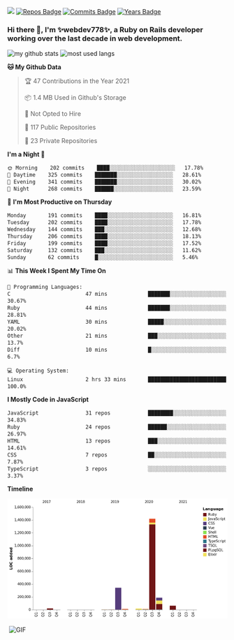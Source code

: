 ![](https://visitor-badge.glitch.me/badge?page_id=webdev778.webdev778)
[![Repos Badge](https://badges.pufler.dev/repos/webdev778)](https://badges.pufler.dev)
[![Commits Badge](https://badges.pufler.dev/commits/monthly/webdev778)](https://badges.pufler.dev)
[![Years Badge](https://badges.pufler.dev/years/webdev778)](https://badges.pufler.dev)
### Hi there 👋, I'm ✨webdev778✨, a Ruby on Rails developer working over the last decade in web development.


![my github stats](https://github-readme-stats.vercel.app/api?username=webdev778&show_icons=true&theme=tokyonight&line_height=27)
![most used langs](https://github-readme-stats.vercel.app/api/top-langs/?username=webdev778&hide=css,html&theme=tokyonight)

<!--START_SECTION:waka-->
**🐱 My Github Data** 

> 🏆 47 Contributions in the Year 2021
 > 
> 📦 1.4 MB Used in Github's Storage 
 > 
> 🚫 Not Opted to Hire
 > 
> 📜 117 Public Repositories 
 > 
> 🔑 23 Private Repositories  
 > 
**I'm a Night 🦉** 

```text
🌞 Morning    202 commits    ████░░░░░░░░░░░░░░░░░░░░░   17.78% 
🌆 Daytime    325 commits    ███████░░░░░░░░░░░░░░░░░░   28.61% 
🌃 Evening    341 commits    ███████░░░░░░░░░░░░░░░░░░   30.02% 
🌙 Night      268 commits    ██████░░░░░░░░░░░░░░░░░░░   23.59%

```
📅 **I'm Most Productive on Thursday** 

```text
Monday       191 commits    ████░░░░░░░░░░░░░░░░░░░░░   16.81% 
Tuesday      202 commits    ████░░░░░░░░░░░░░░░░░░░░░   17.78% 
Wednesday    144 commits    ███░░░░░░░░░░░░░░░░░░░░░░   12.68% 
Thursday     206 commits    ████░░░░░░░░░░░░░░░░░░░░░   18.13% 
Friday       199 commits    ████░░░░░░░░░░░░░░░░░░░░░   17.52% 
Saturday     132 commits    ███░░░░░░░░░░░░░░░░░░░░░░   11.62% 
Sunday       62 commits     █░░░░░░░░░░░░░░░░░░░░░░░░   5.46%

```


📊 **This Week I Spent My Time On** 

```text
💬 Programming Languages: 
C                        47 mins             ███████░░░░░░░░░░░░░░░░░░   30.67% 
Ruby                     44 mins             ███████░░░░░░░░░░░░░░░░░░   28.81% 
YAML                     30 mins             █████░░░░░░░░░░░░░░░░░░░░   20.02% 
Other                    21 mins             ███░░░░░░░░░░░░░░░░░░░░░░   13.7% 
Diff                     10 mins             █░░░░░░░░░░░░░░░░░░░░░░░░   6.7%

💻 Operating System: 
Linux                    2 hrs 33 mins       █████████████████████████   100.0%

```

**I Mostly Code in JavaScript** 

```text
JavaScript               31 repos            ████████░░░░░░░░░░░░░░░░░   34.83% 
Ruby                     24 repos            ██████░░░░░░░░░░░░░░░░░░░   26.97% 
HTML                     13 repos            ███░░░░░░░░░░░░░░░░░░░░░░   14.61% 
CSS                      7 repos             ██░░░░░░░░░░░░░░░░░░░░░░░   7.87% 
TypeScript               3 repos             ░░░░░░░░░░░░░░░░░░░░░░░░░   3.37%

```


**Timeline**

![Chart not found](https://raw.githubusercontent.com/webdev778/webdev778/master/charts/bar_graph.png) 


<!--END_SECTION:waka-->

<img align="right" alt="GIF" src="https://github.com/webdev778/webdev778/blob/main/code.gif?raw=true" width="500" height="320" />

<!--
**webdev778/webdev778** is a ✨ _special_ ✨ repository because its `README.md` (this file) appears on your GitHub profile.

Here are some ideas to get you started:

- 🔭 I’m currently working on ...
- 🌱 I’m currently learning ...
- 👯 I’m looking to collaborate on ...
- 🤔 I’m looking for help with ...
- 💬 Ask me about ...
- 📫 How to reach me: ...
- 😄 Pronouns: ...
- ⚡ Fun fact: ...
-->
